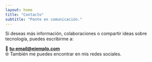 ```yaml
---
layout: home
title: "Contacto"
subtitle: "Ponte en comunicación."
---
```


Si deseas más información, colaboraciones o compartir ideas sobre tecnología, puedes escribirme a:  

📧 **tu-email@ejemplo.com**  
🌐 También me puedes encontrar en mis redes sociales.
